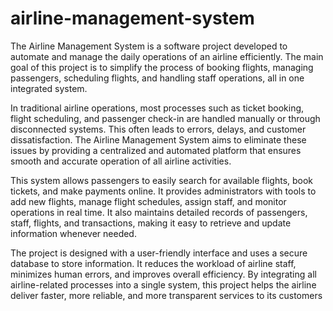# airline-management-system

The Airline Management System is a software project developed to automate and manage the daily operations of an airline efficiently. The main goal of this project is to simplify the process of booking flights, managing passengers, scheduling flights, and handling staff operations, all in one integrated system.

In traditional airline operations, most processes such as ticket booking, flight scheduling, and passenger check-in are handled manually or through disconnected systems. This often leads to errors, delays, and customer dissatisfaction. The Airline Management System aims to eliminate these issues by providing a centralized and automated platform that ensures smooth and accurate operation of all airline activities.

This system allows passengers to easily search for available flights, book tickets, and make payments online. It provides administrators with tools to add new flights, manage flight schedules, assign staff, and monitor operations in real time. It also maintains detailed records of passengers, staff, flights, and transactions, making it easy to retrieve and update information whenever needed.

The project is designed with a user-friendly interface and uses a secure database to store information. It reduces the workload of airline staff, minimizes human errors, and improves overall efficiency. By integrating all airline-related processes into a single system, this project helps the airline deliver faster, more reliable, and more transparent services to its customers
